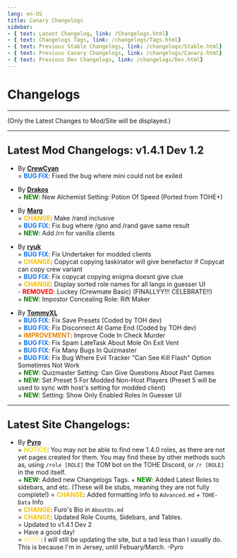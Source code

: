 ```yaml
---
lang: en-US
title: Canary Changelogs
sidebar:
- { text: Latest Changelog, link: /Changelogs.html}
- { text: Changelogs Tags, link: /changelogs/Tags.html}
- { text: Previous Stable Changelogs, link: /changelogs/Stable.html}
- { text: Previous Canary Changelogs, link: /changelogs/Canary.html}
- { text: Previous Dev Changelogs, link: /changelogs/Dev.html}
---
```


# Changelogs
---
(Only the Latest Changes to Mod/Site will be displayed.)

---

## <font size=5em><b>Latest Mod Changelogs: v1.4.1 Dev 1.2</b></font><br>
+ By [**CrewCyan**](https://github.com/CrewCyan)<br>
= <font color=#1376f0><b>BUG FIX</b></font>: Fixed the bug where mini could not be exiled<br>

+ By [**Drakos**](https://github.com/Ultradragon005)<br>
\+ <font color=green><b>NEW</b></font>: New Alchemist Setting: Potion Of Speed (Ported from TOHE+)<br>

+ By [**Marg**](https://github.com/MargaretTheFool)<br>
= <font color=#F6BE00><b>CHANGE</b></font>: Make /rand inclusive<br>
= <font color=#1376f0><b>BUG FIX</b></font>: Fix bug where /gno and /rand gave same result<br>
\+ <font color=green><b>NEW</b></font>: Add /rn for vanilla clients<br>

* By [**ryuk**](https://github.com/ryuk2098)<br>
= <font color=#1376f0><b>BUG FIX</b></font>: Fix Undertaker for modded clients<br>
= <font color=#F6BE00><b>CHANGE</b></font>: Copycat copying taskinator will give benefactor if Copycat can copy crew variant<br>
= <font color=#1376f0><b>BUG FIX</b></font>: Fix copycat copying enigma doesnt give clue<br>
= <font color=#F6BE00><b>CHANGE</b></font>: Display sorted role names for all langs in guesser UI<br> 
\- <font color=red><b>REMOVED</b></font>: Luckey (Crewmate Basic) (FINALLYY!!! CELEBRATE!!)<br>
\+ <font color=green><b>NEW</b></font>: Impostor Concealing Role: Rift Maker<br>

* By [**TommyXL**](https://github.com/Tommy-XL)<br>
= <font color=#1376f0><b>BUG FIX</b></font>: Fix Save Presets (Coded by TOH dev)<br>
= <font color=#1376f0><b>BUG FIX</b></font>: Fix Disconnect At Game End (Coded by TOH dev)<br> 
= <font color=#e08709><b>IMPROVEMENT</b></font>: Improve Code In Check Murder<br>
= <font color=#1376f0><b>BUG FIX</b></font>: Fix Spam LateTask About Mole On Exit Vent<br>
= <font color=#1376f0><b>BUG FIX</b></font>: Fix Many Bugs In Quizmaster<br>
= <font color=#1376f0><b>BUG FIX</b></font>: Fix Bug Where Evil Tracker "Can See Kill Flash" Option Sometimes Not Work<br>
\+ <font color=green><b>NEW</b></font>: Quizmaster Setting: Can Give Questions About Past Games<br>
\+ <font color=green><b>NEW</b></font>: Set Preset 5 For Modded Non-Host Players (Preset 5 will be used to sync with host's setting for modded client)<br>
\+ <font color=green><b>NEW</b></font>: Setting: Show Only Enabled Roles In Guesser UI <br>

---

## <font size=5em><b>Latest Site Changelogs:</b></font><br>

* By [**Pyro**](https://github.com/Pyro0TV)<br>
= <font color=#ece218><b>NOTICE</b></font>: You may not be able to find new 1.4.0 roles, as there are not yet pages created for them. You may find these by other methods such as, using `/role [ROLE]` the TOM bot on the TOHE Discord, or `/r [ROLE]` in the mod itself. <br>
\+ <font color=green><b>NEW</b></font>: Added new Changelogs Tags.
\+ <font color=green><b>NEW</b></font>: Added Latest Roles to sidebars, and etc. (These will be stubs, meaning they are not fully complete!)
= <font color=#F6BE00><b>CHANGE</b></font>: Added formatting info to `Advanced.md` + `TOHE-Data` Info<br>
= <font color=#F6BE00><b>CHANGE</b></font>: Furo's Bio in `AboutUs.md` <br>
= <font color=#F6BE00><b>CHANGE</b></font>: Updated Role Counts, Sidebars, and Tables. <br>
= Updated to v1.4.1 Dev 2<br>
\+ Have a good day!<br>
= <font color=#fdf08e><b>NOTE</b></font>: I will still be updating the site, but a tad less than I usually do. This is because I'm in Jersey, until Febuary/March. -Pyro<br>
